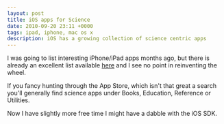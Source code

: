 ```yaml
---
layout: post
title: iOS apps for Science
date: 2010-09-20 23:11 +0000
tags: ipad, iphone, mac os x
description: iOS has a growing collection of science centric apps
---
```


I was going to list interesting iPhone/iPad apps months ago, but there
is already an excellent list
available [here](http://www.macinchem.org/mobilescience/) and
I see no point in reinventing the wheel.  
  
If you fancy hunting through the App Store, which isn't that great a
search you'll generally find science apps under Books, Education,
Reference or Utilities.  
  
Now I have slightly more free time I might have a dabble with the iOS
SDK.